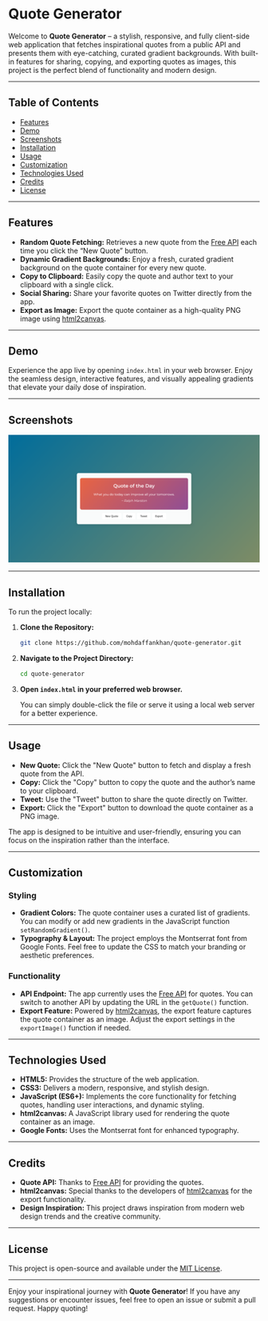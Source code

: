 # Quote Generator

Welcome to **Quote Generator** – a stylish, responsive, and fully client-side web application that fetches inspirational quotes from a public API and presents them with eye-catching, curated gradient backgrounds. With built-in features for sharing, copying, and exporting quotes as images, this project is the perfect blend of functionality and modern design.

---

## Table of Contents

- [Features](#features)
- [Demo](#demo)
- [Screenshots](#screenshots) 
- [Installation](#installation)
- [Usage](#usage)
- [Customization](#customization)
- [Technologies Used](#technologies-used)
- [Credits](#credits)
- [License](#license)

---

## Features

- **Random Quote Fetching:** Retrieves a new quote from the [Free API](https://api.freeapi.app/api/v1/public/quotes/quote/random) each time you click the “New Quote” button.
- **Dynamic Gradient Backgrounds:** Enjoy a fresh, curated gradient background on the quote container for every new quote.
- **Copy to Clipboard:** Easily copy the quote and author text to your clipboard with a single click.
- **Social Sharing:** Share your favorite quotes on Twitter directly from the app.
- **Export as Image:** Export the quote container as a high-quality PNG image using [html2canvas](https://html2canvas.hertzen.com/).

---

## Demo

Experience the app live by opening `index.html` in your web browser. Enjoy the seamless design, interactive features, and visually appealing gradients that elevate your daily dose of inspiration.

---

## Screenshots  
![Quote Generator Screenshot](screenshot.png)  

---

## Installation

To run the project locally:

1. **Clone the Repository:**

   ```bash
   git clone https://github.com/mohdaffankhan/quote-generator.git
   ```

2. **Navigate to the Project Directory:**

   ```bash
   cd quote-generator
   ```

3. **Open `index.html` in your preferred web browser.**

   You can simply double-click the file or serve it using a local web server for a better experience.

---

## Usage

- **New Quote:** Click the "New Quote" button to fetch and display a fresh quote from the API.
- **Copy:** Click the "Copy" button to copy the quote and the author’s name to your clipboard.
- **Tweet:** Use the "Tweet" button to share the quote directly on Twitter.
- **Export:** Click the "Export" button to download the quote container as a PNG image.

The app is designed to be intuitive and user-friendly, ensuring you can focus on the inspiration rather than the interface.

---

## Customization

### Styling

- **Gradient Colors:** The quote container uses a curated list of gradients. You can modify or add new gradients in the JavaScript function `setRandomGradient()`.
- **Typography & Layout:** The project employs the Montserrat font from Google Fonts. Feel free to update the CSS to match your branding or aesthetic preferences.

### Functionality

- **API Endpoint:** The app currently uses the [Free API](https://api.freeapi.app/api/v1/public/quotes/quote/random) for quotes. You can switch to another API by updating the URL in the `getQuote()` function.
- **Export Feature:** Powered by [html2canvas](https://html2canvas.hertzen.com/), the export feature captures the quote container as an image. Adjust the export settings in the `exportImage()` function if needed.

---

## Technologies Used

- **HTML5:** Provides the structure of the web application.
- **CSS3:** Delivers a modern, responsive, and stylish design.
- **JavaScript (ES6+):** Implements the core functionality for fetching quotes, handling user interactions, and dynamic styling.
- **html2canvas:** A JavaScript library used for rendering the quote container as an image.
- **Google Fonts:** Uses the Montserrat font for enhanced typography.

---

## Credits

- **Quote API:** Thanks to [Free API](https://api.freeapi.app) for providing the quotes.
- **html2canvas:** Special thanks to the developers of [html2canvas](https://html2canvas.hertzen.com/) for the export functionality.
- **Design Inspiration:** This project draws inspiration from modern web design trends and the creative community.

---

## License

This project is open-source and available under the [MIT License](LICENSE).

---

Enjoy your inspirational journey with **Quote Generator**! If you have any suggestions or encounter issues, feel free to open an issue or submit a pull request. Happy quoting!

